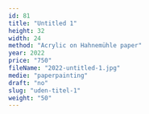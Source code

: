 ```yaml
---
id: 81
title: "Untitled 1"
height: 32
width: 24
method: "Acrylic on Hahnemühle paper"
year: 2022
price: "750"
fileName: "2022-untitled-1.jpg"
medie: "paperpainting"
draft: "no"
slug: "uden-titel-1"
weight: "50"
---
```

